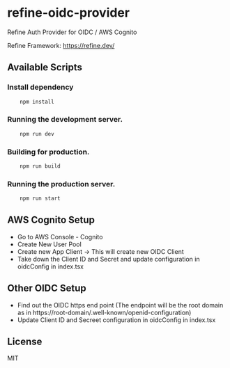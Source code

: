 # refine-oidc-provider
Refine Auth Provider for OIDC / AWS Cognito

Refine Framework: https://refine.dev/  

## Available Scripts

### Install dependency

```bash
    npm install
```

### Running the development server.

```bash
    npm run dev
```

### Building for production.

```bash
    npm run build
```

### Running the production server.

```bash
    npm run start
```

## AWS Cognito Setup 
* Go to AWS Console - Cognito
* Create New User Pool
* Create new App Client -> This will create new OIDC Client
* Take down the Client ID and Secret and update configuration in oidcConfig in index.tsx

## Other OIDC Setup
* Find out the OIDC https end point (The endpoint will be the root domain as in https://root-domain/.well-known/openid-configuration)
* Update Client ID and Secreet configuration in oidcConfig in index.tsx 
 
  


## License

MIT
